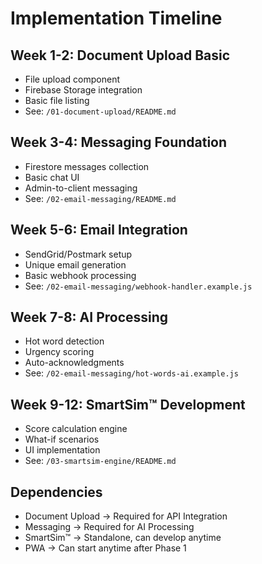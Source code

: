 # Implementation Timeline

## Week 1-2: Document Upload Basic
- File upload component
- Firebase Storage integration
- Basic file listing
- See: `/01-document-upload/README.md`

## Week 3-4: Messaging Foundation
- Firestore messages collection
- Basic chat UI
- Admin-to-client messaging
- See: `/02-email-messaging/README.md`

## Week 5-6: Email Integration
- SendGrid/Postmark setup
- Unique email generation
- Basic webhook processing
- See: `/02-email-messaging/webhook-handler.example.js`

## Week 7-8: AI Processing
- Hot word detection
- Urgency scoring
- Auto-acknowledgments
- See: `/02-email-messaging/hot-words-ai.example.js`

## Week 9-12: SmartSim™ Development
- Score calculation engine
- What-if scenarios
- UI implementation
- See: `/03-smartsim-engine/README.md`

## Dependencies
- Document Upload → Required for API Integration
- Messaging → Required for AI Processing
- SmartSim™ → Standalone, can develop anytime
- PWA → Can start anytime after Phase 1
